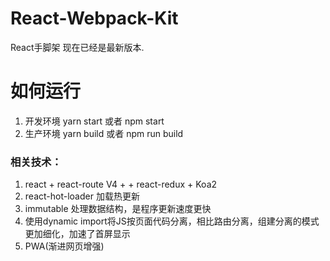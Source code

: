 # React-Webpack-Kit
React手脚架
现在已经是最新版本.

# 如何运行
1. 开发环境 yarn start 或者 npm start
2. 生产环境 yarn build 或者 npm run build

### 相关技术：
1. react + react-route V4 + + react-redux + Koa2
2. react-hot-loader 加载热更新
3. immutable 处理数据结构，是程序更新速度更快
4. 使用dynamic import将JS按页面代码分离，相比路由分离，组建分离的模式更加细化，加速了首屏显示
5. PWA(渐进网页增强)

